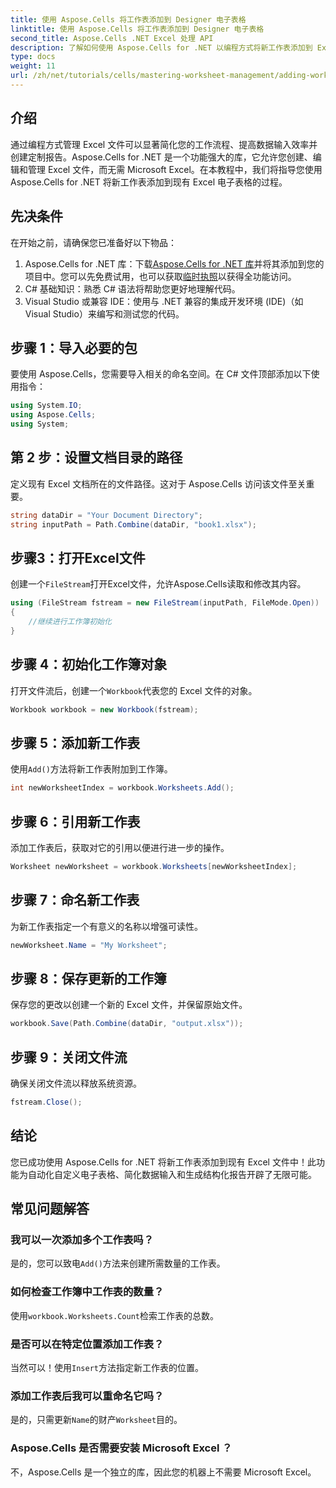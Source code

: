 ```yaml
---
title: 使用 Aspose.Cells 将工作表添加到 Designer 电子表格
linktitle: 使用 Aspose.Cells 将工作表添加到 Designer 电子表格
second_title: Aspose.Cells .NET Excel 处理 API
description: 了解如何使用 Aspose.Cells for .NET 以编程方式将新工作表添加到 Excel 文件。本综合指南将引导您完成必要的步骤。
type: docs
weight: 11
url: /zh/net/tutorials/cells/mastering-worksheet-management/adding-worksheets-to-designer-spreadsheet/
---
```

## 介绍

通过编程方式管理 Excel 文件可以显著简化您的工作流程、提高数据输入效率并创建定制报告。Aspose.Cells for .NET 是一个功能强大的库，它允许您创建、编辑和管理 Excel 文件，而无需 Microsoft Excel。在本教程中，我们将指导您使用 Aspose.Cells for .NET 将新工作表添加到现有 Excel 电子表格的过程。

## 先决条件
在开始之前，请确保您已准备好以下物品：

1.  Aspose.Cells for .NET 库：下载[Aspose.Cells for .NET 库](https://releases.aspose.com/cells/net/)并将其添加到您的项目中。您可以先免费试用，也可以获取[临时执照](https://purchase.aspose.com/temporary-license/)以获得全功能访问。
2. C# 基础知识：熟悉 C# 语法将帮助您更好地理解代码。
3. Visual Studio 或兼容 IDE：使用与 .NET 兼容的集成开发环境 (IDE)（如 Visual Studio）来编写和测试您的代码。

## 步骤 1：导入必要的包
要使用 Aspose.Cells，您需要导入相关的命名空间。在 C# 文件顶部添加以下使用指令：

```csharp
using System.IO;
using Aspose.Cells;
using System;
```

## 第 2 步：设置文档目录的路径
定义现有 Excel 文档所在的文件路径。这对于 Aspose.Cells 访问该文件至关重要。

```csharp
string dataDir = "Your Document Directory";
string inputPath = Path.Combine(dataDir, "book1.xlsx");
```

## 步骤3：打开Excel文件
创建一个`FileStream`打开Excel文件，允许Aspose.Cells读取和修改其内容。

```csharp
using (FileStream fstream = new FileStream(inputPath, FileMode.Open))
{
    //继续进行工作簿初始化
}
```

## 步骤 4：初始化工作簿对象
打开文件流后，创建一个`Workbook`代表您的 Excel 文件的对象。

```csharp
Workbook workbook = new Workbook(fstream);
```

## 步骤 5：添加新工作表
使用`Add()`方法将新工作表附加到工作簿。

```csharp
int newWorksheetIndex = workbook.Worksheets.Add();
```

## 步骤 6：引用新工作表
添加工作表后，获取对它的引用以便进行进一步的操作。

```csharp
Worksheet newWorksheet = workbook.Worksheets[newWorksheetIndex];
```

## 步骤 7：命名新工作表
为新工作表指定一个有意义的名称以增强可读性。

```csharp
newWorksheet.Name = "My Worksheet";
```

## 步骤 8：保存更新的工作簿
保存您的更改以创建一个新的 Excel 文件，并保留原始文件。

```csharp
workbook.Save(Path.Combine(dataDir, "output.xlsx"));
```

## 步骤 9：关闭文件流
确保关闭文件流以释放系统资源。

```csharp
fstream.Close();
```

## 结论
您已成功使用 Aspose.Cells for .NET 将新工作表添加到现有 Excel 文件中！此功能为自动化自定义电子表格、简化数据输入和生成结构化报告开辟了无限可能。

## 常见问题解答

### 我可以一次添加多个工作表吗？
是的，您可以致电`Add()`方法来创建所需数量的工作表。

### 如何检查工作簿中工作表的数量？
使用`workbook.Worksheets.Count`检索工作表的总数。

### 是否可以在特定位置添加工作表？
当然可以！使用`Insert`方法指定新工作表的位置。

### 添加工作表后我可以重命名它吗？
是的，只需更新`Name`的财产`Worksheet`目的。

### Aspose.Cells 是否需要安装 Microsoft Excel ？
不，Aspose.Cells 是一个独立的库，因此您的机器上不需要 Microsoft Excel。
